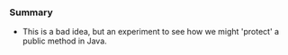 
### Summary

* This is a bad idea, but an experiment to see how we might 'protect' a public method in Java.

